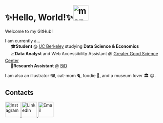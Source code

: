# ✨Hello, World!✨<img src="https://github.com/user-attachments/assets/229ab3df-549d-4eb8-a8f2-24f35edf7bde" alt="mona" width="50"/>
Welcome to my GitHub! 

I am currently a... <br/>
&emsp; 🎓**Student** @ [UC Berkeley](https://cdss.berkeley.edu/) studying **Data Science & Economics** <br/>
&emsp; 📈**Data Analyst** and Web Accessibility Assistant @ [Greater Good Science Center](https://greatergood.berkeley.edu/) <br/>
&emsp; 🎨**Research Assistant** @ [BiD](https://bid.berkeley.edu/) <br/>

I am also an illustrator 🖼️, cat-mom 🐈, foodie 🥘, and a museum lover 🏛️ 😋.   

## Contacts 
<a href="https://www.instagram.com/sakchhiithapa/">
  <img class="social-icon" src="https://github.com/user-attachments/assets/f12b88e0-8c2b-4841-8cc5-f7d82b14c583" alt="Instagram" width="50">
</a>
<a href="https://www.linkedin.com/in/sakchhi-thapa/">
  <img class="social-icon" src="https://github.com/user-attachments/assets/c767e452-a38a-4935-b59a-590c1b40a090" alt="LinkedIn" width="50">
</a>
<a href="mailto:sakchhithapa@berkeley.edu">
  <img class="social-icon" src="https://github.com/user-attachments/assets/77707cfd-d2ee-4c28-9ca0-41d3b90bf2d6" alt="Email" width="50">
</a>





<!--
**SakchhiT/SakchhiT** is a ✨ _special_ ✨ repository because its `README.md` (this file) appears on your GitHub profile.

Here are some ideas to get you started:

- 🔭 I’m currently working on ...
- 🌱 I’m currently learning ...
- 👯 I’m looking to collaborate on ...
- 🤔 I’m looking for help with ...
- 💬 Ask me about ...
- 📫 How to reach me: ...
- 😄 Pronouns: ...
- ⚡ Fun fact: ...
-->

